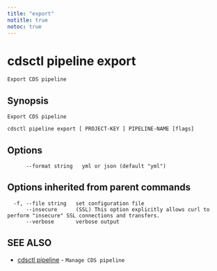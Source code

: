```yaml
---
title: "export"
notitle: true
notoc: true
---
```

# cdsctl pipeline export

`Export CDS pipeline`

## Synopsis

`Export CDS pipeline`

```
cdsctl pipeline export [ PROJECT-KEY ] PIPELINE-NAME [flags]
```

## Options

```
      --format string   yml or json (default "yml")
```

## Options inherited from parent commands

```
  -f, --file string   set configuration file
      --insecure      (SSL) This option explicitly allows curl to perform "insecure" SSL connections and transfers.
      --verbose       verbose output
```

## SEE ALSO

* [cdsctl pipeline](/docs/components/cdsctl/pipeline/)	 - `Manage CDS pipeline`

